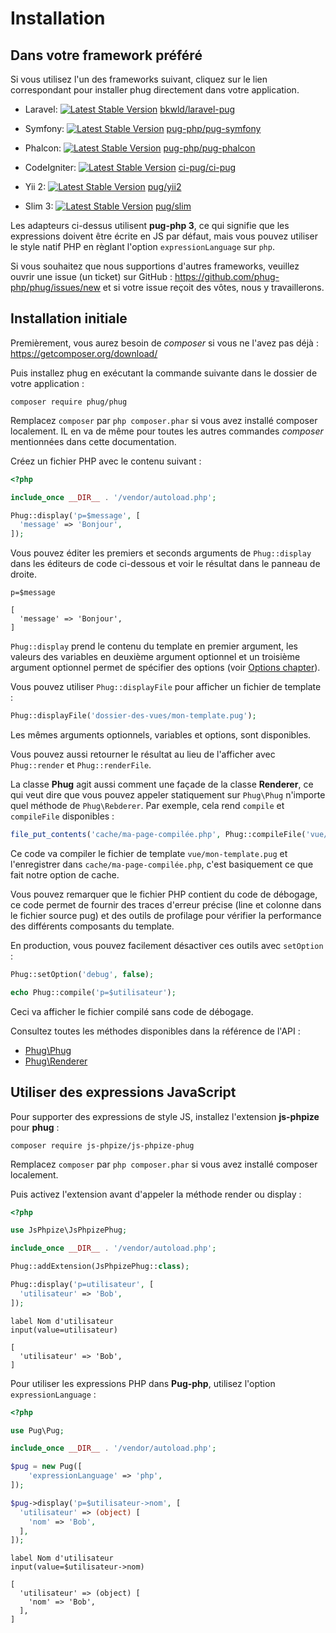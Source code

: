 # Installation

## Dans votre framework préféré

Si vous utilisez l'un des frameworks suivant, cliquez sur le lien
correspondant pour installer phug directement dans votre
application.

- Laravel:
[![Latest Stable Version](https://poser.pugx.org/bkwld/laravel-pug/v/stable.png)](https://packagist.org/packages/bkwld/laravel-pug)
[bkwld/laravel-pug](https://github.com/BKWLD/laravel-pug)

- Symfony:
[![Latest Stable Version](https://poser.pugx.org/pug-php/pug-symfony/v/stable.png)](https://packagist.org/packages/pug-php/pug-symfony)
[pug-php/pug-symfony](https://github.com/pug-php/pug-symfony)

- Phalcon:
[![Latest Stable Version](https://poser.pugx.org/pug-php/pug-phalcon/v/stable.png)](https://packagist.org/packages/pug-php/pug-phalcon)
[pug-php/pug-phalcon](https://github.com/pug-php/pug-phalcon)

- CodeIgniter:
[![Latest Stable Version](https://poser.pugx.org/ci-pug/ci-pug/v/stable.png)](https://packagist.org/packages/ci-pug/ci-pug)
[ci-pug/ci-pug](https://github.com/pug-php/ci-pug-engine)

- Yii 2:
[![Latest Stable Version](https://poser.pugx.org/pug/yii2/v/stable.png)](https://packagist.org/packages/pug/yii2)
[pug/yii2](https://github.com/pug-php/pug-yii2)

- Slim 3:
[![Latest Stable Version](https://poser.pugx.org/pug/slim/v/stable.png)](https://packagist.org/packages/pug/slim)
[pug/slim](https://github.com/pug-php/pug-slim)

Les adapteurs ci-dessus utilisent **pug-php 3**, ce qui signifie que les
expressions doivent être écrite en JS par défaut, mais vous pouvez
utiliser le style natif PHP en règlant l'option `expressionLanguage`
sur `php`.

Si vous souhaitez que nous supportions d'autres frameworks, veuillez
ouvrir une issue (un ticket) sur GitHub :
https://github.com/phug-php/phug/issues/new et si votre issue reçoit
des vôtes, nous y travaillerons.

## Installation initiale

Premièrement, vous aurez besoin de *composer* si vous ne l'avez pas déjà :
https://getcomposer.org/download/

Puis installez phug en exécutant la commande suivante dans le dossier
de votre application :
```shell
composer require phug/phug
```

Remplacez `composer` par `php composer.phar` si vous avez installé
composer localement. IL en va de même pour toutes les autres commandes
*composer* mentionnées dans cette documentation.

Créez un fichier PHP avec le contenu suivant :
```php
<?php

include_once __DIR__ . '/vendor/autoload.php';

Phug::display('p=$message', [
  'message' => 'Bonjour',
]);
```

Vous pouvez éditer les premiers et seconds arguments de `Phug::display`
dans les éditeurs de code ci-dessous et voir le résultat dans le
panneau de droite.

```phug
p=$message
```
```vars
[
  'message' => 'Bonjour',
]
```

`Phug::display` prend le contenu du template en premier argument,
les valeurs des variables en deuxième argument optionnel et un
troisième argument optionnel permet de spécifier des options
(voir [Options chapter](#options)).

Vous pouvez utiliser `Phug::displayFile` pour afficher un fichier
de template :
```php
Phug::displayFile('dossier-des-vues/mon-template.pug');
```
Les mêmes arguments optionnels, variables et options, sont
disponibles.

Vous pouvez aussi retourner le résultat au lieu de l'afficher
avec `Phug::render` et `Phug::renderFile`.

La classe **Phug** agit aussi comment une façade de la classe
**Renderer**, ce qui veut dire que vous pouvez appeler statiquement
sur `Phug\Phug` n'importe quel méthode de `Phug\Rebderer`.
Par exemple, cela rend `compile` et `compileFile` disponibles :

```php
file_put_contents('cache/ma-page-compilée.php', Phug::compileFile('vue/mon-template.pug'));
```

Ce code va compiler le fichier de template `vue/mon-template.pug`
et l'enregistrer dans `cache/ma-page-compilée.php`, c'est basiquement
ce que fait notre option de cache.

Vous pouvez remarquer que le fichier PHP contient du code de débogage,
ce code permet de fournir des traces d'erreur précise (line et colonne
dans le fichier source pug) et des outils de profilage pour vérifier
la performance des différents composants du template.

En production, vous pouvez facilement désactiver ces outils avec
`setOption` :

```php
Phug::setOption('debug', false);

echo Phug::compile('p=$utilisateur');
```

Ceci va afficher le fichier compilé sans code de débogage.

Consultez toutes les méthodes disponibles dans la référence de l'API :
- [Phug\Phug](https://phug.selfbuild.fr/api/classes/Phug.Phug.html)
- [Phug\Renderer](https://phug.selfbuild.fr/api/classes/Phug.Renderer.html)

## Utiliser des expressions JavaScript

Pour supporter des expressions de style JS, installez l'extension
**js-phpize** pour **phug** :
```shell
composer require js-phpize/js-phpize-phug
```

Remplacez `composer` par `php composer.phar` si vous avez installé
composer localement.

Puis activez l'extension avant d'appeler la méthode render ou display :
```php
<?php

use JsPhpize\JsPhpizePhug;

include_once __DIR__ . '/vendor/autoload.php';

Phug::addExtension(JsPhpizePhug::class);

Phug::display('p=utilisateur', [
  'utilisateur' => 'Bob',
]);

```

```pug
label Nom d'utilisateur
input(value=utilisateur)
```
```vars
[
  'utilisateur' => 'Bob',
]
```

Pour utiliser les expressions PHP dans **Pug-php**, utilisez l'option
`expressionLanguage` :

```php
<?php

use Pug\Pug;

include_once __DIR__ . '/vendor/autoload.php';

$pug = new Pug([
    'expressionLanguage' => 'php',
]);

$pug->display('p=$utilisateur->nom', [
  'utilisateur' => (object) [
    'nom' => 'Bob',        
  ],
]);
```

```phug
label Nom d'utilisateur
input(value=$utilisateur->nom)
```
```vars
[
  'utilisateur' => (object) [
    'nom' => 'Bob',        
  ],
]
```
